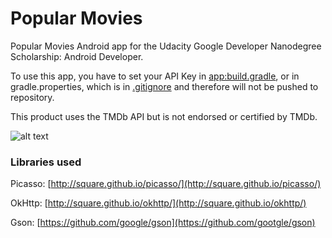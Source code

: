 # Popular Movies
Popular Movies Android app for the Udacity Google Developer Nanodegree Scholarship: Android Developer.

To use this app, you have to set your API Key in [app:build.gradle](app/build.gradle), or in gradle.properties, which is in [.gitignore](.gitignore) and therefore will not be pushed to repository.

This product uses the TMDb API but is not endorsed or certified by TMDb.

![alt text](https://www.themoviedb.org/static_cache/v4/logos/408x161-powered-by-rectangle-green-bb4301c10ddc749b4e79463811a68afebeae66ef43d17bcfd8ff0e60ded7ce99.png)


### Libraries used

Picasso: [http://square.github.io/picasso/](http://square.github.io/picasso/)

OkHttp: [http://square.github.io/okhttp/](http://square.github.io/okhttp/)

Gson: [https://github.com/google/gson](https://github.com/gootgle/gson)